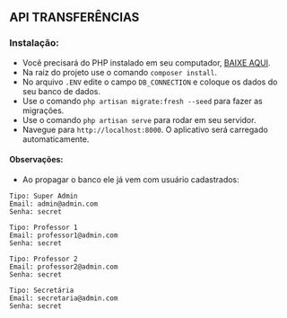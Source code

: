 ## API TRANSFERÊNCIAS

### Instalação: 

* Você precisará do PHP instalado em seu computador, [BAIXE AQUI](https://www.php.net/downloads). 
* Na raiz do projeto use o comando `composer install`. 
* No arquivo `.ENV` edite o campo `DB_CONNECTION` e coloque os dados do seu banco de dados.
* Use o comando `php artisan migrate:fresh --seed` para fazer as migrações.
* Use o comando `php artisan serve` para rodar em seu servidor.
* Navegue para `http://localhost:8000`. O aplicativo será carregado automaticamente.

#### Observações:
* Ao propagar o banco ele já vem com usuário cadastrados:

```
Tipo: Super Admin
Email: admin@admin.com
Senha: secret
```

```
Tipo: Professor 1
Email: professor1@admin.com
Senha: secret
```

```
Tipo: Professor 2
Email: professor2@admin.com
Senha: secret
```

```
Tipo: Secretária
Email: secretaria@admin.com
Senha: secret
```

